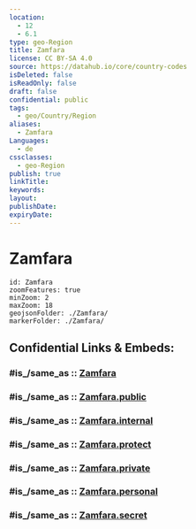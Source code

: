 ```yaml
---
location:
  - 12
  - 6.1
type: geo-Region
title: Zamfara
license: CC BY-SA 4.0
source: https://datahub.io/core/country-codes
isDeleted: false
isReadOnly: false
draft: false
confidential: public
tags:
  - geo/Country/Region
aliases:
  - Zamfara
Languages:
  - de
cssclasses:
  - geo-Region
publish: true
linkTitle:
keywords:
layout:
publishDate:
expiryDate:
---
```


# Zamfara

```leaflet
id: Zamfara
zoomFeatures: true 
minZoom: 2 
maxZoom: 18
geojsonFolder: ./Zamfara/
markerFolder: ./Zamfara/
```


## Confidential Links & Embeds: 

### #is_/same_as :: [Zamfara](/_Standards/Earth/Continent/Africa/Africa~Central/Nigeria/Zones~Nigeria/Nigeria~North-West/Zamfara.md) 

### #is_/same_as :: [Zamfara.public](/_public/Earth/Continent/Africa/Africa~Central/Nigeria/Zones~Nigeria/Nigeria~North-West/Zamfara.public.md) 

### #is_/same_as :: [Zamfara.internal](/_internal/Earth/Continent/Africa/Africa~Central/Nigeria/Zones~Nigeria/Nigeria~North-West/Zamfara.internal.md) 

### #is_/same_as :: [Zamfara.protect](/_protect/Earth/Continent/Africa/Africa~Central/Nigeria/Zones~Nigeria/Nigeria~North-West/Zamfara.protect.md) 

### #is_/same_as :: [Zamfara.private](/_private/Earth/Continent/Africa/Africa~Central/Nigeria/Zones~Nigeria/Nigeria~North-West/Zamfara.private.md) 

### #is_/same_as :: [Zamfara.personal](/_personal/Earth/Continent/Africa/Africa~Central/Nigeria/Zones~Nigeria/Nigeria~North-West/Zamfara.personal.md) 

### #is_/same_as :: [Zamfara.secret](/_secret/Earth/Continent/Africa/Africa~Central/Nigeria/Zones~Nigeria/Nigeria~North-West/Zamfara.secret.md)

